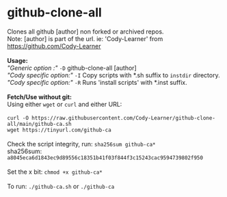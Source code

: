 # github-clone-all											<br>
Clones all github [author] non forked or archived repos.						<br>
Note: [author] is part of the url. ie: 'Cody-Learner' from https://github.com/Cody-Learner		<br>
													<br>
**Usage:**												<br>
*"Generic option      :"* `-D`  github-clone-all [author]						<br>
*"Cody specific option:"* `-I`  Copy scripts with *.sh suffix to `instdir` directory.			<br>
*"Cody specific option:"* `-R`  Runs 'install scripts' with *.inst suffix.				<br>
													<br>
**Fetch/Use without git:**										<br>
Using either `wget` or `curl` and either URL:								<br>
													<br>
`curl -O https://raw.githubusercontent.com/Cody-Learner/github-clone-all/main/github-ca.sh`		<br>
`wget https://tinyurl.com/github-ca`									<br>
													<br>
Check the script integrity, run: `sha256sum github-ca*`							<br>
sha256sum: `a8045eca6d1843ec9d89556c18351b41f03f844f3c15243cac9594739802f950`				<br>
													<br>
Set the x bit: `chmod +x github-ca*`									<br>
													<br>
To run: `./github-ca.sh` or `./github-ca`								<br>
													<br>